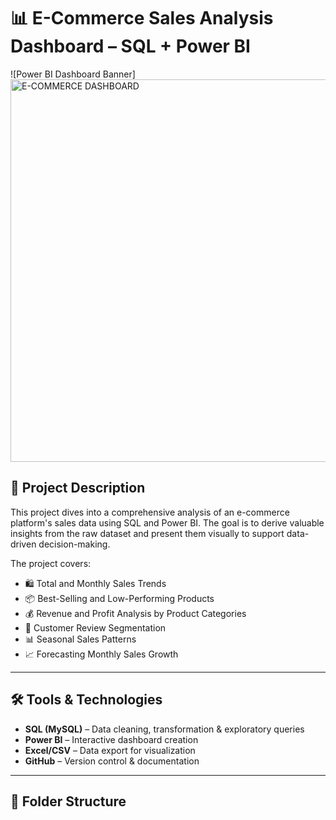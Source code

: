 # 📊 E-Commerce Sales Analysis Dashboard – SQL + Power BI

![Power BI Dashboard Banner] <img width="612" alt="E-COMMERCE DASHBOARD" src="https://github.com/user-attachments/assets/8781c98f-8504-4ffc-a083-7eb1e2cf08a2" />

## 📌 Project Description

This project dives into a comprehensive analysis of an e-commerce platform's sales data using SQL and Power BI. The goal is to derive valuable insights from the raw dataset and present them visually to support data-driven decision-making.

The project covers:

- 🛍️ Total and Monthly Sales Trends  
- 📦 Best-Selling and Low-Performing Products  
- 💰 Revenue and Profit Analysis by Product Categories  
- 🌟 Customer Review Segmentation  
- 📊 Seasonal Sales Patterns  
- 📈 Forecasting Monthly Sales Growth

---

## 🛠️ Tools & Technologies

- **SQL (MySQL)** – Data cleaning, transformation & exploratory queries  
- **Power BI** – Interactive dashboard creation  
- **Excel/CSV** – Data export for visualization  
- **GitHub** – Version control & documentation

---

## 📁 Folder Structure


